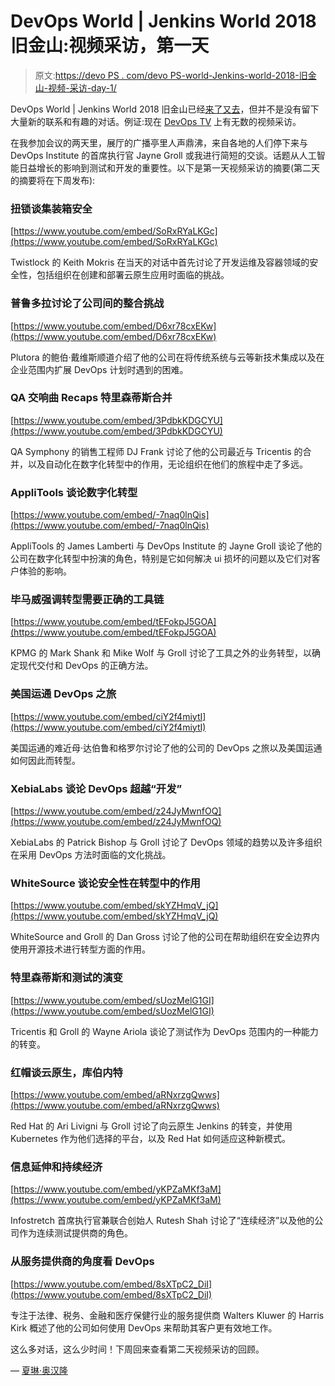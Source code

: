 # DevOps World | Jenkins World 2018 旧金山:视频采访，第一天

> 原文:[https://devo PS . com/devo PS-world-Jenkins-world-2018-旧金山-视频-采访-day-1/](https://devops.com/devops-world-jenkins-world-2018-san-francisco-video-interviews-day-1/)

DevOps World | Jenkins World 2018 旧金山已经[来了又去](https://www.cloudbees.com/devops-world/san-francisco)，但并不是没有留下大量新的联系和有趣的对话。例证:现在 [DevOps TV](https://www.youtube.com/playlist?list=PLotLY1RC8HouQrtqP7PfjCu2-05Uddv3U) 上有无数的视频采访。

在我参加会议的两天里，展厅的广播亭里人声鼎沸，来自各地的人们停下来与 DevOps Institute 的首席执行官 Jayne Groll 或我进行简短的交谈。话题从人工智能日益增长的影响到测试和开发的重要性。以下是第一天视频采访的摘要(第二天的摘要将在下周发布):

### 扭锁谈集装箱安全

[https://www.youtube.com/embed/SoRxRYaLKGc](https://www.youtube.com/embed/SoRxRYaLKGc)

Twistlock 的 Keith Mokris 在当天的对话中首先讨论了开发运维及容器领域的安全性，包括组织在创建和部署云原生应用时面临的挑战。

### 普鲁多拉讨论了公司间的整合挑战

[https://www.youtube.com/embed/D6xr78cxEKw](https://www.youtube.com/embed/D6xr78cxEKw)

Plutora 的鲍伯·戴维斯顺道介绍了他的公司在将传统系统与云等新技术集成以及在企业范围内扩展 DevOps 计划时遇到的困难。

### QA 交响曲 Recaps 特里森蒂斯合并

[https://www.youtube.com/embed/3PdbkKDGCYU](https://www.youtube.com/embed/3PdbkKDGCYU)

QA Symphony 的销售工程师 DJ Frank 讨论了他的公司最近与 Tricentis 的合并，以及自动化在数字化转型中的作用，无论组织在他们的旅程中走了多远。

### AppliTools 谈论数字化转型

[https://www.youtube.com/embed/-7naq0lnQis](https://www.youtube.com/embed/-7naq0lnQis)

AppliTools 的 James Lamberti 与 DevOps Institute 的 Jayne Groll 谈论了他的公司在数字化转型中扮演的角色，特别是它如何解决 ui 损坏的问题以及它们对客户体验的影响。

### 毕马威强调转型需要正确的工具链

[https://www.youtube.com/embed/tEFokpJ5GOA](https://www.youtube.com/embed/tEFokpJ5GOA)

KPMG 的 Mark Shank 和 Mike Wolf 与 Groll 讨论了工具之外的业务转型，以确定现代交付和 DevOps 的正确方法。

### 美国运通 DevOps 之旅

[https://www.youtube.com/embed/ciY2f4miytI](https://www.youtube.com/embed/ciY2f4miytI)

美国运通的难近母·达伯鲁和格罗尔讨论了他的公司的 DevOps 之旅以及美国运通如何因此而转型。

### XebiaLabs 谈论 DevOps 超越“开发”

[https://www.youtube.com/embed/z24JyMwnfOQ](https://www.youtube.com/embed/z24JyMwnfOQ)

XebiaLabs 的 Patrick Bishop 与 Groll 讨论了 DevOps 领域的趋势以及许多组织在采用 DevOps 方法时面临的文化挑战。

### WhiteSource 谈论安全性在转型中的作用

[https://www.youtube.com/embed/skYZHmqV_jQ](https://www.youtube.com/embed/skYZHmqV_jQ)

WhiteSource and Groll 的 Dan Gross 讨论了他的公司在帮助组织在安全边界内使用开源技术进行转型方面的作用。

### 特里森蒂斯和测试的演变

[https://www.youtube.com/embed/sUozMelG1GI](https://www.youtube.com/embed/sUozMelG1GI)

Tricentis 和 Groll 的 Wayne Ariola 谈论了测试作为 DevOps 范围内的一种能力的转变。

### 红帽谈云原生，库伯内特

[https://www.youtube.com/embed/aRNxrzgQwws](https://www.youtube.com/embed/aRNxrzgQwws)

Red Hat 的 Ari Livigni 与 Groll 讨论了向云原生 Jenkins 的转变，并使用 Kubernetes 作为他们选择的平台，以及 Red Hat 如何适应这种新模式。

### 信息延伸和持续经济

[https://www.youtube.com/embed/yKPZaMKf3aM](https://www.youtube.com/embed/yKPZaMKf3aM)

Infostretch 首席执行官兼联合创始人 Rutesh Shah 讨论了“连续经济”以及他的公司作为连续测试提供商的角色。

### 从服务提供商的角度看 DevOps

[https://www.youtube.com/embed/8sXTpC2_DiI](https://www.youtube.com/embed/8sXTpC2_DiI)

专注于法律、税务、金融和医疗保健行业的服务提供商 Walters Kluwer 的 Harris Kirk 概述了他的公司如何使用 DevOps 来帮助其客户更有效地工作。

这么多对话，这么少时间！下周回来查看第二天视频采访的回顾。

— [夏琳·奥汉隆](https://devops.com/author/cohanlon/)